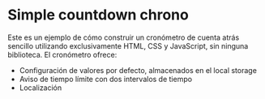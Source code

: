 # Simple countdown chrono

Este es un ejemplo de cómo construir un cronómetro de cuenta atrás sencillo utilizando exclusivamente HTML, CSS y JavaScript, sin ninguna biblioteca. El cronómetro ofrece:

- Configuración de valores por defecto, almacenados en el local storage
- Aviso de tiempo límite con dos intervalos de tiempo
- Localización

